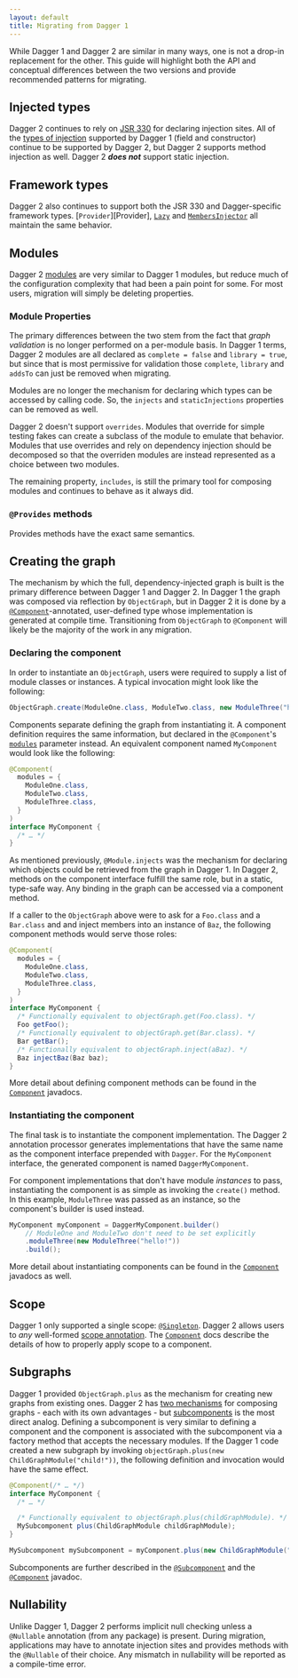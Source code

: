 ```yaml
---
layout: default
title: Migrating from Dagger 1
---
```


While Dagger 1 and Dagger 2 are similar in many ways, one is not a drop-in replacement for the other.  This guide will highlight both the API and conceptual differences between the two versions and provide recommended patterns for migrating.

## Injected types

Dagger 2 continues to rely on [JSR 330](https://jcp.org/en/jsr/detail?id=330) for declaring injection sites. All of the [types of injection](http://docs.oracle.com/javaee/6/api/javax/inject/Inject.html) supported by Dagger 1 (field and constructor) continue to be supported by Dagger 2, but Dagger 2 supports method injection as well. Dagger 2 ***does not*** support static injection.

## Framework types

Dagger 2 also continues to support both the JSR 330 and Dagger-specific framework types. [`Provider`][Provider], [`Lazy`][Lazy] and [`MembersInjector`][MembersInjector] all maintain the same behavior.

## Modules

Dagger 2 [modules][Module] are very similar to Dagger 1 modules, but reduce much of the configuration complexity that had been a pain point for some.  For most users, migration will simply be deleting properties.

### Module Properties

The primary differences between the two stem from the fact that _graph validation_ is no longer performed on a per-module basis. In Dagger 1 terms, Dagger 2 modules are all declared as `complete = false` and `library = true`, but since that is most permissive for validation those `complete`, `library` and `addsTo` can just be removed when migrating.

Modules are no longer the mechanism for declaring which types can be accessed by calling code.  So, the `injects` and `staticInjections` properties can be removed as well.

Dagger 2 doesn't support `overrides`.  Modules that override for simple testing fakes can create a subclass of the module to emulate that behavior.  Modules that use overrides and rely on dependency injection should be decomposed so that the overriden modules are instead represented as a choice between two modules.

The remaining property, `includes`, is still the primary tool for composing modules and continues to behave as it always did.

### `@Provides` methods

Provides methods have the exact same semantics.

## Creating the graph

The mechanism by which the full, dependency-injected graph is built is the primary difference between Dagger 1 and Dagger 2. In Dagger 1 the graph was composed via reflection by `ObjectGraph`, but in Dagger 2 it is done by a [`@Component`][Component]-annotated, user-defined type whose implementation is generated at compile time. Transitioning from `ObjectGraph` to `@Component` will likely be the majority of the work in any migration.

### Declaring the component

In order to instantiate an `ObjectGraph`, users were required to supply a list of module classes or instances.  A typical invocation might look like the following:

```java
ObjectGraph.create(ModuleOne.class, ModuleTwo.class, new ModuleThree("hello!"));
```

Components separate defining the graph from instantiating it. A component definition requires the same information, but declared in the `@Component`'s [`modules`][Component-modules] parameter instead.  An equivalent component named `MyComponent` would look like the following:

```java
@Component(
  modules = {
    ModuleOne.class,
    ModuleTwo.class,
    ModuleThree.class,
  }
)
interface MyComponent {
  /* … */
}
```

As mentioned previously, `@Module.injects` was the mechanism for declaring which objects could be retrieved from the graph in Dagger 1.  In Dagger 2, methods on the component interface fulfill the same role, but in a static, type-safe way. Any binding in the graph can be accessed via a component method.

If a caller to the `ObjectGraph` above were to ask for a `Foo.class` and a `Bar.class` and and inject members into an instance of `Baz`, the following component methods would serve those roles:

```java
@Component(
  modules = {
    ModuleOne.class,
    ModuleTwo.class,
    ModuleThree.class,
  }
)
interface MyComponent {
  /* Functionally equivalent to objectGraph.get(Foo.class). */
  Foo getFoo();
  /* Functionally equivalent to objectGraph.get(Bar.class). */
  Bar getBar();
  /* Functionally equivalent to objectGraph.inject(aBaz). */
  Baz injectBaz(Baz baz);
}
```

More detail about defining component methods can be found in the [`Component`][Component] javadocs.

### Instantiating the component

The final task is to instantiate the component implementation. The Dagger 2 annotation processor generates implementations that have the same name as the component interface prepended with `Dagger`. For the `MyComponent` interface, the generated component is named `DaggerMyComponent`.

For component implementations that don't have module _instances_ to pass, instantiating the component is as simple as invoking the `create()` method. In this example, `ModuleThree` was passed as an instance, so the component's builder is used instead.

```java
MyComponent myComponent = DaggerMyComponent.builder()
    // ModuleOne and ModuleTwo don't need to be set explicitly
    .moduleThree(new ModuleThree("hello!"))
    .build();
```

More detail about instantiating components can be found in the [`Component`][Component] javadocs as well.

## Scope

Dagger 1 only supported a single scope: [`@Singleton`][Singleton].  Dagger 2 allows users to _any_ well-formed [scope annotation][Scope].  The [`Component`][Component] docs describe the details of how to properly apply scope to a component.

## Subgraphs

Dagger 1 provided `ObjectGraph.plus` as the mechanism for creating new graphs from existing ones.  Dagger 2 has [two mechanisms](/api/latest/dagger/Component.html#component-relationships) for composing graphs - each with its own advantages - but [subcomponents][Subcomponent] is the most direct analog.  Defining a subcomponent is very similar to defining a component and the component is associated with the subcomponent via a factory method that accepts the necessary modules.  If the Dagger 1 code created a new subgraph by invoking `objectGraph.plus(new ChildGraphModule("child!"))`, the following definition and invocation would have the same effect.

```java
@Component(/* … */)
interface MyComponent {
  /* … */

  /* Functionally equivalent to objectGraph.plus(childGraphModule). */
  MySubcomponent plus(ChildGraphModule childGraphModule);
}
```

```java
MySubcomponent mySubcomponent = myComponent.plus(new ChildGraphModule("child!"));
```

Subcomponents are further described in the [`@Subcomponent`][Subcomponent] and the [`@Component`](/api/latest/dagger/Component.html#subcomponents) javadoc.

## Nullability

Unlike Dagger 1, Dagger 2 performs implicit null checking unless a `@Nullable` annotation (from any package) is present.  During migration, applications may have to annotate injection sites and provides methods with the `@Nullable` of their choice. Any mismatch in nullability will be reported as a compile-time error.

[Component]: </api/latest/dagger/Component.html>
[Component-modules]: </api/latest/dagger/Component.html#modules()>
[Lazy]: </api/latest/dagger/Lazy.html>
[MembersInjector]: </api/latest/dagger/MembersInjector.html>
[Module]: </api/latest/dagger/Module.html>
[Provides]: </api/latest/dagger/Provides.html>
[Subcomponent]: </api/latest/dagger/Subcomponent.html>

[Scope]: <http://docs.oracle.com/javaee/7/api/javax/inject/Scope.html>
[Singleton]: <http://docs.oracle.com/javaee/7/api/javax/inject/Singleton.html>
